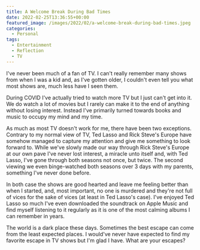 ```yaml
---
title: A Welcome Break During Bad Times
date: 2022-02-25T13:36:55+00:00
featured_image: /images/2022/02/a-welcome-break-during-bad-times.jpeg
categories:
  - Personal
tags:
  - Entertainment
  - Reflection
  - TV
---
```


I've never been much of a fan of TV. I can't really remember many shows from when I was a kid and, as I've gotten older, I couldn't even tell you what most shows are, much less have I seen them.

During COVID I've actually tried to watch more TV but I just can't get into it. We do watch a lot of movies but I rarely can make it to the end of anything without losing interest. Instead I've primarily turned towards books and music to occupy my mind and my time.

As much as most TV doesn't work for me, there have been two exceptions. Contrary to my normal view of TV, Ted Lasso and Rick Steve's Europe have somehow managed to capture my attention and give me something to look forward to. While we've slowly made our way through Rick Steve's Europe at our own pave I've never lost interest, a miracle unto itself and, with Ted Lasso, I've gone through both seasons not once, but twice. The second viewing we even binge-watched both seasons over 3 days with my parents, something I've never done before.

In both case the shows are good hearted and leave me feeling better than when I started, and, most important, no one is murdered and they're not full of vices for the sake of vices (at least in Ted Lasso's case). I've enjoyed Ted Lasso so much I've even downloaded the soundtrack on Apple Music and find myself listening to it regularly as it is one of the most calming albums I can remember in years.

The world is a dark place these days. Sometimes the best escape can come from the least expected places. I would've never have expected to find my favorite escape in TV shows but I'm glad I have. What are your escapes?
